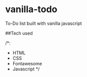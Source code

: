 # vanilla-todo
To-Do list built with vanilla javascript

##Tech used

/*:
  - HTML
  - CSS
  - Fontawesome 
  - Javascript
 */
